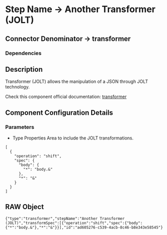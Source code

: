 # Step Name -> Another Transformer (JOLT)
## Connector Denominator -> transformer

### Dependencies

## Description

Transformer (JOLT) allows the manipulation of a JSON through JOLT technology.

Check this component official documentation: [transformer](https://docs.digibee.com/documentation/components/tools/transformer-jolt "Digibee transformer documentation")

## Component Configuration Details
### Parameters

* Type Properties
Area to include the JOLT transformations.

```
[
  {
    "operation": "shift",
    "spec": {
      "body": {
        "*": "body.&"
      },
      "*": "&"
    }
  }
]
```

## RAW Object

```
{"type":"transformer","stepName":"Another Transformer (JOLT)","transformSpec":[{"operation":"shift","spec":{"body":{"*":"body.&"},"*":"&"}}],"id":"ad605276-c539-4acb-8c46-b8e343e58545"}
```